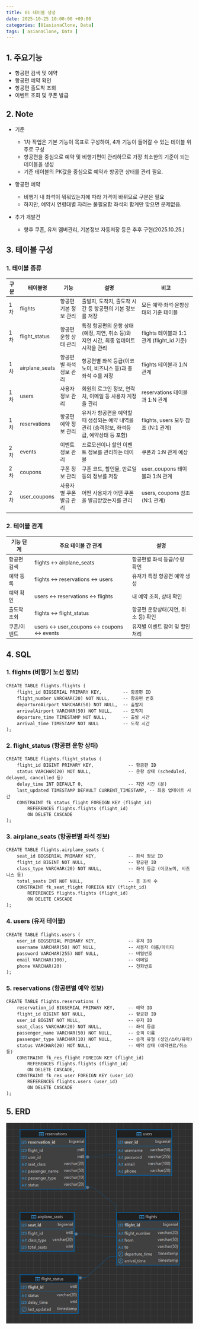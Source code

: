 ```yaml
---
title: 01 테이블 생성
date: 2025-10-25 10:00:00 +09:00
categories: [01asianaClone, Data]
tags: [ asianaClone, Data ]
---
```


## 1. 주요기능
 - 항공편 검색 및 예약
 - 항공편 예약 확인
 - 항공편 출도착 조회
 - 이벤트 조회 및 쿠폰 발급

## 2. Note  
 - 기준
   - 1차 작업은 기본 기능이 목표로 구성하여, 4개 기능이 들어갈 수 있는 테이블 위주로 구성
   - 항공편을 중심으로 예약 및 비행기편이 관리하므로 가장 최소한의 기준이 되는 테이블을 생성 
   - 기준 테이블의 PK값을 중심으로 예약과 항공편 상태를 관리 필요.
 
 - 항공편 예약
   - 비행기 내 좌석이 뭐뭐있는지에 따라 가격이 바뀌므로 구분은 필요
   - 하지만, 예약시 연령대별 자리는 불필요함 좌석의 합계만 맞으면 문제없음. 

 - 추가 개발건
   - 향후 쿠폰, 유저 멤버관리, 기본정보 자동저장 등은 추후 구현(2025.10.25.)
 
## 3. 테이블 구성
### 1. 테이블 종류

| 구분    | 테이블명                  | 기능            | 설명                                                    | 비고                                 |
|-------| --------------------- | ------------- | ----------------------------------------------------- | ---------------------------------- |
| 1차    | flights              | 항공편 기본 정보 관리  | 출발지, 도착지, 출도착 시간 등 항공편의 기본 정보를 저장                     | 모든 예약·좌석·운항상태의 기준 테이블              |
| 1차    | flight_status       | 항공편 운항 상태 관리  | 특정 항공편의 운항 상태(예정, 지연, 취소 등)와 지연 시간, 최종 업데이트 시각을 관리    | flights 테이블과 1:1 관계 (flight_id 기준) |
| 1차     | airplane_seats      | 항공편별 좌석 정보 관리 | 항공편별 좌석 등급(이코노미, 비즈니스 등)과 총 좌석 수를 저장                  | flights 테이블과 1:N 관계                |
| 1차      | users               | 사용자 정보 관리     | 회원의 로그인 정보, 연락처, 이메일 등 사용자 계정을 관리                     | reservations 테이블과 1:N 관계           |
| 1차      | reservations        | 항공편 예약 정보 관리  | 유저가 항공편을 예약할 때 생성되는 예약 내역을 관리 (승객정보, 좌석등급, 예약상태 등 포함) | flights, users 모두 참조 (N:1 관계)      |
| 2차 | events        | 이벤트 정보 관리     | 프로모션이나 할인 이벤트 정보를 관리하는 테이블                            | 쿠폰과 1:N 관계 예상                      |
| 2차 | coupons       | 쿠폰 정보 관리      | 쿠폰 코드, 할인율, 만료일 등의 정보를 저장                             | user_coupons 테이블과 1:N 관계           |
| 2차 | user_coupons  | 사용자별 쿠폰 발급 관리 | 어떤 사용자가 어떤 쿠폰을 발급받았는지를 관리                             | users, coupons 참조 (N:1 관계)         |

### 2. 테이블 관계

| 기능 단계  | 주요 테이블 간 관계                             | 설명                    |
| ------ | --------------------------------------- | --------------------- |
| 항공편 검색 | flights ↔ airplane_seats                | 항공편별 좌석 등급/수량 확인      |
| 예약 등록  | flights ↔ reservations ↔ users          | 유저가 특정 항공편 예약 생성      |
| 예약 확인  | users ↔ reservations ↔ flights          | 내 예약 조회, 상태 확인        |
| 출도착 조회 | flights ↔ flight_status                 | 항공편 운항상태(지연, 취소 등) 확인 |
| 쿠폰/이벤트 | users ↔ user_coupons ↔ coupons ↔ events | 유저별 이벤트 참여 및 할인 처리    |

## 4. SQL
### 1. flights (비행기 노선 정보)

  ``` 
  CREATE TABLE flights.flights (
      flight_id BIGSERIAL PRIMARY KEY,        -- 항공편 ID
      flight_number VARCHAR(20) NOT NULL,     -- 항공편 번호
      departureAirport VARCHAR(50) NOT NULL,  -- 출발지
      arrivalAirport VARCHAR(50) NOT NULL,    -- 도착지
      departure_time TIMESTAMP NOT NULL,      -- 출발 시간
      arrival_time TIMESTAMP NOT NULL         -- 도착 시간
  );
  ```

### 2. flight_status (항공편 운항 상태)
  ```
  CREATE TABLE flights.flight_status (
      flight_id BIGINT PRIMARY KEY,             -- 항공편 ID
      status VARCHAR(20) NOT NULL,              -- 운항 상태 (scheduled, delayed, cancelled 등)
      delay_time INT DEFAULT 0,                 -- 지연 시간 (분)
      last_updated TIMESTAMP DEFAULT CURRENT_TIMESTAMP, -- 최종 업데이트 시간
      CONSTRAINT fk_status_flight FOREIGN KEY (flight_id)
          REFERENCES flights.flights (flight_id)
          ON DELETE CASCADE
  );
  ```

### 3. airplane_seats (항공편별 좌석 정보)
  ```
  CREATE TABLE flights.airplane_seats (
      seat_id BIGSERIAL PRIMARY KEY,            -- 좌석 정보 ID
      flight_id BIGINT NOT NULL,                -- 항공편 ID
      class_type VARCHAR(20) NOT NULL,          -- 좌석 등급 (이코노미, 비즈니스 등)
      total_seats INT NOT NULL,                 -- 총 좌석 수
      CONSTRAINT fk_seat_flight FOREIGN KEY (flight_id)
          REFERENCES flights.flights (flight_id)
          ON DELETE CASCADE
  );
  ```

### 4. users (유저 테이블)
  ```
  CREATE TABLE flights.users (
      user_id BIGSERIAL PRIMARY KEY,            -- 유저 ID
      username VARCHAR(50) NOT NULL,            -- 사용자 이름/아이디
      password VARCHAR(255) NOT NULL,           -- 비밀번호
      email VARCHAR(100),                       -- 이메일
      phone VARCHAR(20)                         -- 전화번호
  );
  ```

### 5. reservations (항공편별 예약 정보)
  ```
  CREATE TABLE flights.reservations (
      reservation_id BIGSERIAL PRIMARY KEY,     -- 예약 ID
      flight_id BIGINT NOT NULL,                -- 항공편 ID
      user_id BIGINT NOT NULL,                  -- 유저 ID
      seat_class VARCHAR(20) NOT NULL,          -- 좌석 등급
      passenger_name VARCHAR(50) NOT NULL,      -- 승객 이름
      passenger_type VARCHAR(10) NOT NULL,      -- 승객 유형 (성인/소아/유아)
      status VARCHAR(20) NOT NULL,              -- 예약 상태 (예약완료/취소 등)
      CONSTRAINT fk_res_flight FOREIGN KEY (flight_id)
          REFERENCES flights.flights (flight_id)
          ON DELETE CASCADE,
      CONSTRAINT fk_res_user FOREIGN KEY (user_id)
          REFERENCES flights.users (user_id)
          ON DELETE CASCADE
  );
  ```

## 5. ERD
 ![내 그림](assets/img/AsianaClone/tableERD.png "이미지")
